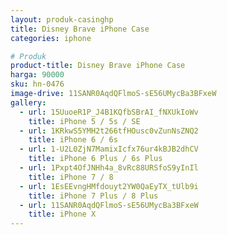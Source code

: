```yaml
---
layout: produk-casinghp
title: Disney Brave iPhone Case
categories: iphone

# Produk
product-title: Disney Brave iPhone Case
harga: 90000
sku: hn-0476
image-drive: 11SANR0AqdQFlmoS-sE56UMycBa3BFxeW
gallery:
  - url: 15UuoeR1P_J4B1KQfbSBrAI_fNXUkIoWv
    title: iPhone 5 / 5s / SE
  - url: 1KRkwS5YMH2t266tfHOusc0vZunNsZNQ2
    title: iPhone 6 / 6s
  - url: 1-U2L0ZjN7MamixIcfx76ur4kBJB2dhCV
    title: iPhone 6 Plus / 6s Plus
  - url: 1Pxpt4OfJNHh4a_8vRc88URSfoS9yInIl
    title: iPhone 7 / 8
  - url: 1EsEEvngHMfdouyt2YW0QaEyTX_tUlb9i
    title: iPhone 7 Plus / 8 Plus
  - url: 11SANR0AqdQFlmoS-sE56UMycBa3BFxeW
    title: iPhone X
---
```

